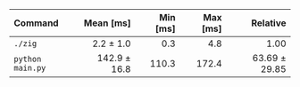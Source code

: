| Command | Mean [ms] | Min [ms] | Max [ms] | Relative |
|:---|---:|---:|---:|---:|
| `./zig` | 2.2 ± 1.0 | 0.3 | 4.8 | 1.00 |
| `python main.py` | 142.9 ± 16.8 | 110.3 | 172.4 | 63.69 ± 29.85 |
